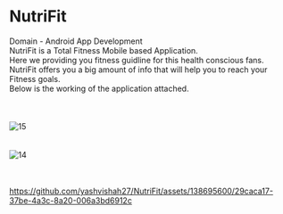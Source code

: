 # NutriFit
Domain - Android App Development</br>
NutriFit is a Total Fitness Mobile based Application.</br>
Here we providing you fitness guidline for this health conscious fans.</br> 
NutriFit offers you a big amount of info that will help you to reach your Fitness goals.</br>
Below is the working of the application attached.
</br>
</br>
</br>
</br>
![15](https://github.com/yashvishah27/NutriFit/assets/138695600/588fffa2-509e-49a4-9d3a-82a98f2afe72)
</br>
</br>
</br>
![14](https://github.com/yashvishah27/NutriFit/assets/138695600/ed38e18a-cda9-4d6d-b40b-0903a4bb65b1)
</br>
</br>
</br>


https://github.com/yashvishah27/NutriFit/assets/138695600/29caca17-37be-4a3c-8a20-006a3bd6912c

